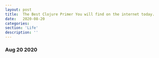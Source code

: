 ```yaml
---
layout: post
title:  The Best Clojure Primer You will find on the internet today.
date:   2020-08-20
categories:
section: 'Life'
description: ''
---
```


### Aug 20 2020


